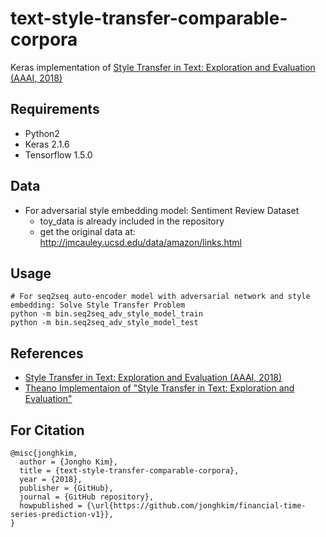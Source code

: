 # text-style-transfer-comparable-corpora

Keras implementation of [Style Transfer in Text: Exploration and Evaluation (AAAI, 2018)](https://arxiv.org/abs/1711.06861)

## Requirements
- Python2
- Keras 2.1.6
- Tensorflow 1.5.0

## Data
- For adversarial style embedding model: Sentiment Review Dataset
    - toy_data is already included in the repository
    - get the original data at: http://jmcauley.ucsd.edu/data/amazon/links.html

## Usage
~~~
# For seq2seq auto-encoder model with adversarial network and style embedding: Solve Style Transfer Problem
python -m bin.seq2seq_adv_style_model_train
python -m bin.seq2seq_adv_style_model_test
~~~

## References
- [Style Transfer in Text: Exploration and Evaluation (AAAI, 2018)](https://arxiv.org/abs/1711.06861)
- [Theano Implementaion of "Style Transfer in Text: Exploration and Evaluation"](https://github.com/jonghkim/text-style-transfer-comparable-corpora)

## For Citation
```
@misc{jonghkim,
  author = {Jongho Kim},
  title = {text-style-transfer-comparable-corpora},
  year = {2018},
  publisher = {GitHub},
  journal = {GitHub repository},
  howpublished = {\url{https://github.com/jonghkim/financial-time-series-prediction-v1}},
}
```